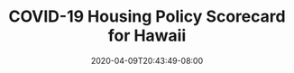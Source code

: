 ---
title: "COVID-19 Housing Policy Scorecard for Hawaii"
date: 2020-04-09T20:43:49-08:00
layout: single
type: covid-policy-rankings
state_abbrev: hi # use state abbreviation.
state_title: Hawaii
photoCredit:
hasSubnav: true
socialDescription: COVID-19 Housing Policy Scorecard for Hawaii
description: See how Hawaii ranks in our nationwide scorecard of housing policies in response to COVID-19.
url: /covid-policy-rankings/hi
aliases:
    - /covid-policy-rankings/hi
    - /covid-policy-rankings/hawaii
    - /es/covid-policy-rankings/hi
    - /es/covid-policy-rankings/hawaii
---